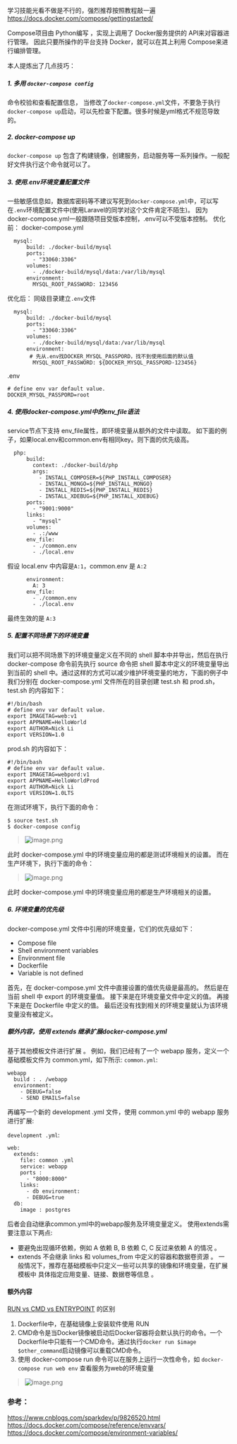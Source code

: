 学习技能光看不做是不行的，强烈推荐按照教程敲一遍
https://docs.docker.com/compose/gettingstarted/

Compose项目由 Python编写 ，实现上调用了 Docker服务提供的 API来对容器进行管理。 因此只要所操作的平台支持 Docker，就可以在其上利用 Compose来进行编排管理。

本人提炼出了几点技巧：

##### 1. 多用 `docker-compose config` 
命令校验和查看配置信息，
当修改了`docker-compose.yml`文件，不要急于执行`docker-compose up`启动，可以先检查下配置。很多时候是yml格式不规范导致的。
##### 2. docker-compose up
`docker-compose up` 包含了构建镜像，创建服务，启动服务等一系列操作。一般配好文件执行这个命令就可以了。
##### 3. 使用.env环境变量配置文件
一些敏感信息如，数据库密码等不建议写死到`docker-compose.yml`中，可以写在`.env`环境配置文件中(使用Laravel的同学对这个文件肯定不陌生)。
因为docker-compose.yml一般跟随项目受版本控制，.env可以不受版本控制。
优化前：
docker-compose.yml
```
  mysql:
      build: ./docker-build/mysql
      ports:
        - "33060:3306"
      volumes:
        - ./docker-build/mysql/data:/var/lib/mysql
      environment:
        MYSQL_ROOT_PASSWORD: 123456
```
优化后：
同级目录建立`.env`文件
```
  mysql:
      build: ./docker-build/mysql
      ports:
        - "33060:3306"
      volumes:
        - ./docker-build/mysql/data:/var/lib/mysql
      environment:
       # 先从.env找DOCKER_MYSQL_PASSPORD，找不到使用后面的默认值
        MYSQL_ROOT_PASSWORD: ${DOCKER_MYSQL_PASSPORD-123456}
```
.env
```
# define env var default value.
DOCKER_MYSQL_PASSPORD=root
```
##### 4. 使用docker-compose.yml中的env_file语法
service节点下支持 env_file属性，即环境变量从额外的文件中读取。
如下面的例子，如果local.env和common.env有相同key。则下面的优先级高。
```
  php:
      build:
        context: ./docker-build/php
        args:
          - INSTALL_COMPOSER=${PHP_INSTALL_COMPOSER}
          - INSTALL_MONGO=${PHP_INSTALL_MONGO}
          - INSTALL_REDIS=${PHP_INSTALL_REDIS}
          - INSTALL_XDEBUG=${PHP_INSTALL_XDEBUG}
      ports:
        - "9001:9000"
      links:
        - "mysql"
      volumes:
        - .:/www
      env_file:
        - ./common.env
        - ./local.env
```
假设 local.env 中内容是`A:1`，common.env 是 `A:2`
```
      environment:
        A: 3
      env_file:
        - ./common.env
        - ./local.env
```
最终生效的是 `A:3`
##### 5. 配置不同场景下的环境变量
我们可以把不同场景下的环境变量定义在不同的 shell 脚本中并导出，然后在执行 docker-compose 命令前先执行 source 命令把 shell 脚本中定义的环境变量导出到当前的 shell 中。通过这样的方式可以减少维护环境变量的地方，下面的例子中我们分别在 docker-compose.yml 文件所在的目录创建 test.sh 和 prod.sh，test.sh 的内容如下：
```
#!/bin/bash
# define env var default value.
export IMAGETAG=web:v1
export APPNAME=HelloWorld
export AUTHOR=Nick Li
export VERSION=1.0
```
prod.sh 的内容如下：
```
#!/bin/bash
# define env var default value.
export IMAGETAG=webpord:v1
export APPNAME=HelloWorldProd
export AUTHOR=Nick Li
export VERSION=1.0LTS
```
在测试环境下，执行下面的命令：
```
$ source test.sh
$ docker-compose config
```
> ![image.png](https://hexo-blog.pek3b.qingstor.com/upload_images/71414-32568b72759201b7.png?imageMogr2/auto-orient/strip%7CimageView2/2/w/1240)

此时 docker-compose.yml 中的环境变量应用的都是测试环境相关的设置。
而在生产环境下，执行下面的命令：
> ![image.png](https://hexo-blog.pek3b.qingstor.com/upload_images/71414-eae5c194a7265e94.png?imageMogr2/auto-orient/strip%7CimageView2/2/w/1240)

此时 docker-compose.yml 中的环境变量应用的都是生产环境相关的设置。
##### 6. 环境变量的优先级
docker-compose.yml 文件中引用的环境变量，它们的优先级如下：
* Compose file
* Shell environment variables
* Environment file
* Dockerfile
* Variable is not defined

首先，在 docker-compose.yml 文件中直接设置的值优先级是最高的。
然后是在当前 shell 中 export 的环境变量值。
接下来是在环境变量文件中定义的值。
再接下来是在 Dockerfile 中定义的值。
最后还没有找到相关的环境变量就认为该环境变量没有被定义。

##### 额外内容，使用 extends 继承扩展docker-compose.yml
基于其他模板文件进行扩展 。 例如，我们已经有了一个 webapp 服务，定义一个基础模板文件为 common.yml，如下所示:
`common.yml`:
```
webapp
  build : . /webapp 
  environment:
    - DEBUG=false
    - SEND EMAILS=false
```
再编写一个新的 development .yml 文件，使用 common.yml 中的 webapp 服务进行扩展:

`development .yml`:
```
web:
  extends:
    file: common .yml
    service: webapp 
    ports :
      - "8000:8000" 
    links:
      - db environment:
      - DEBUG=true 
  db:
    image : postgres
```
后者会自动继承common.yml中的webapp服务及环境变量定义。 使用extends需要注意以下两点:
* 要避免出现循环依赖，例如 A 依赖 B, B 依赖 C, C 反过来依赖 A 的情况 。
* extends 不会继承 links 和 volumes_from 中定义的容器和数据卷资源 。 一般情况下，推荐在基础模板中只定义一些可以共享的镜像和环境变量，在扩展模板中
具体指定应用变量、链接、数据卷等信息 。

#### 额外内容
 [RUN vs CMD vs ENTRYPOINT](https://www.cnblogs.com/CloudMan6/p/6875834.html) 的区别
1. Dockerfile中，在基础镜像上安装软件使用 RUN
2. CMD命令是当Docker镜像被启动后Docker容器将会默认执行的命令。一个Dockerfile中只能有一个CMD命令。通过执行`docker run $image $other_command`启动镜像可以重载CMD命令。
3. 使用 docker-compose run 命令可以在服务上运行一次性命令，如 `docker-compose run web env` 查看服务为web的环境变量

> ![image.png](https://hexo-blog.pek3b.qingstor.com/upload_images/71414-6592bccf4e94da2c.png?imageMogr2/auto-orient/strip%7CimageView2/2/w/1240)

### 参考：
https://www.cnblogs.com/sparkdev/p/9826520.html
https://docs.docker.com/compose/reference/envvars/
https://docs.docker.com/compose/environment-variables/
